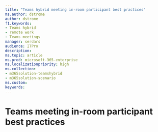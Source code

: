 ```yaml
---
title: "Teams hybrid meeting in-room participant best practices"
ms.author: dstrome
author: dstrome
f1.keywords:
- Teams hybrid
- remote work
- Teams meetings
manager: serdars
audience: ITPro
description: 
ms.topic: article
ms.prod: microsoft-365-enterprise
ms.localizationpriority: high
ms.collection:
- m365solution-teamshybrid
- m365solution-scenario
ms.custom: 
keywords: 
---
```


# Teams meeting in-room participant best practices
